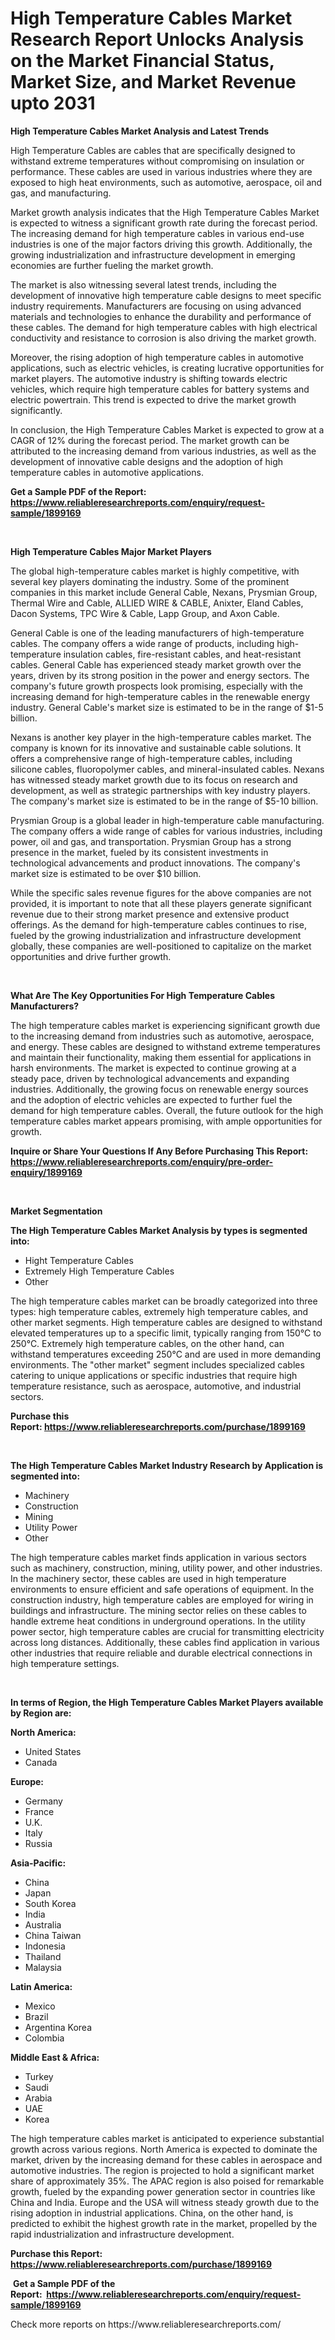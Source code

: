 <p><h1>High Temperature Cables Market Research Report Unlocks Analysis on the Market Financial Status, Market Size, and Market Revenue upto 2031</h1></p><p><strong>High Temperature Cables Market Analysis and Latest Trends</strong></p>
<p><p>High Temperature Cables are cables that are specifically designed to withstand extreme temperatures without compromising on insulation or performance. These cables are used in various industries where they are exposed to high heat environments, such as automotive, aerospace, oil and gas, and manufacturing.</p><p>Market growth analysis indicates that the High Temperature Cables Market is expected to witness a significant growth rate during the forecast period. The increasing demand for high temperature cables in various end-use industries is one of the major factors driving this growth. Additionally, the growing industrialization and infrastructure development in emerging economies are further fueling the market growth.</p><p>The market is also witnessing several latest trends, including the development of innovative high temperature cable designs to meet specific industry requirements. Manufacturers are focusing on using advanced materials and technologies to enhance the durability and performance of these cables. The demand for high temperature cables with high electrical conductivity and resistance to corrosion is also driving the market growth.</p><p>Moreover, the rising adoption of high temperature cables in automotive applications, such as electric vehicles, is creating lucrative opportunities for market players. The automotive industry is shifting towards electric vehicles, which require high temperature cables for battery systems and electric powertrain. This trend is expected to drive the market growth significantly.</p><p>In conclusion, the High Temperature Cables Market is expected to grow at a CAGR of 12% during the forecast period. The market growth can be attributed to the increasing demand from various industries, as well as the development of innovative cable designs and the adoption of high temperature cables in automotive applications.</p></p>
<p><strong>Get a Sample PDF of the Report:&nbsp; <a href="https://www.reliableresearchreports.com/enquiry/request-sample/1899169">https://www.reliableresearchreports.com/enquiry/request-sample/1899169</a></strong></p>
<p>&nbsp;</p>
<p><strong>High Temperature Cables Major Market Players</strong></p>
<p><p>The global high-temperature cables market is highly competitive, with several key players dominating the industry. Some of the prominent companies in this market include General Cable, Nexans, Prysmian Group, Thermal Wire and Cable, ALLIED WIRE & CABLE, Anixter, Eland Cables, Dacon Systems, TPC Wire & Cable, Lapp Group, and Axon Cable.</p><p>General Cable is one of the leading manufacturers of high-temperature cables. The company offers a wide range of products, including high-temperature insulation cables, fire-resistant cables, and heat-resistant cables. General Cable has experienced steady market growth over the years, driven by its strong position in the power and energy sectors. The company's future growth prospects look promising, especially with the increasing demand for high-temperature cables in the renewable energy industry. General Cable's market size is estimated to be in the range of $1-5 billion.</p><p>Nexans is another key player in the high-temperature cables market. The company is known for its innovative and sustainable cable solutions. It offers a comprehensive range of high-temperature cables, including silicone cables, fluoropolymer cables, and mineral-insulated cables. Nexans has witnessed steady market growth due to its focus on research and development, as well as strategic partnerships with key industry players. The company's market size is estimated to be in the range of $5-10 billion.</p><p>Prysmian Group is a global leader in high-temperature cable manufacturing. The company offers a wide range of cables for various industries, including power, oil and gas, and transportation. Prysmian Group has a strong presence in the market, fueled by its consistent investments in technological advancements and product innovations. The company's market size is estimated to be over $10 billion.</p><p>While the specific sales revenue figures for the above companies are not provided, it is important to note that all these players generate significant revenue due to their strong market presence and extensive product offerings. As the demand for high-temperature cables continues to rise, fueled by the growing industrialization and infrastructure development globally, these companies are well-positioned to capitalize on the market opportunities and drive further growth.</p></p>
<p>&nbsp;</p>
<p><strong>What Are The Key Opportunities For High Temperature Cables Manufacturers?</strong></p>
<p><p>The high temperature cables market is experiencing significant growth due to the increasing demand from industries such as automotive, aerospace, and energy. These cables are designed to withstand extreme temperatures and maintain their functionality, making them essential for applications in harsh environments. The market is expected to continue growing at a steady pace, driven by technological advancements and expanding industries. Additionally, the growing focus on renewable energy sources and the adoption of electric vehicles are expected to further fuel the demand for high temperature cables. Overall, the future outlook for the high temperature cables market appears promising, with ample opportunities for growth.</p></p>
<p><strong>Inquire or Share Your Questions If Any Before Purchasing This Report: <a href="https://www.reliableresearchreports.com/enquiry/pre-order-enquiry/1899169">https://www.reliableresearchreports.com/enquiry/pre-order-enquiry/1899169</a></strong></p>
<p>&nbsp;</p>
<p><strong>Market Segmentation</strong></p>
<p><strong>The High Temperature Cables Market Analysis by types is segmented into:</strong></p>
<p><ul><li>Hight Temperature Cables</li><li>Extremely High Temperature Cables</li><li>Other</li></ul></p>
<p><p>The high temperature cables market can be broadly categorized into three types: high temperature cables, extremely high temperature cables, and other market segments. High temperature cables are designed to withstand elevated temperatures up to a specific limit, typically ranging from 150°C to 250°C. Extremely high temperature cables, on the other hand, can withstand temperatures exceeding 250°C and are used in more demanding environments. The "other market" segment includes specialized cables catering to unique applications or specific industries that require high temperature resistance, such as aerospace, automotive, and industrial sectors.</p></p>
<p><strong>Purchase this Report:&nbsp;<a href="https://www.reliableresearchreports.com/purchase/1899169">https://www.reliableresearchreports.com/purchase/1899169</a></strong></p>
<p>&nbsp;</p>
<p><strong>The High Temperature Cables Market Industry Research by Application is segmented into:</strong></p>
<p><ul><li>Machinery</li><li>Construction</li><li>Mining</li><li>Utility Power</li><li>Other</li></ul></p>
<p><p>The high temperature cables market finds application in various sectors such as machinery, construction, mining, utility power, and other industries. In the machinery sector, these cables are used in high temperature environments to ensure efficient and safe operations of equipment. In the construction industry, high temperature cables are employed for wiring in buildings and infrastructure. The mining sector relies on these cables to handle extreme heat conditions in underground operations. In the utility power sector, high temperature cables are crucial for transmitting electricity across long distances. Additionally, these cables find application in various other industries that require reliable and durable electrical connections in high temperature settings.</p></p>
<p>&nbsp;</p>
<p><strong>In terms of Region, the High Temperature Cables Market Players available by Region are:</strong></p>
<p>
    <p> <strong> North America: </strong>
        <ul>
            <li>United States</li>
            <li>Canada</li>
        </ul>
        </p> 
    <p> <strong> Europe: </strong>
        <ul>
            <li>Germany</li>
            <li>France</li>
            <li>U.K.</li>
            <li>Italy</li>
            <li>Russia</li>
        </ul>
        </p> 
    <p> <strong> Asia-Pacific: </strong>
        <ul>
            <li>China</li>
            <li>Japan</li>
            <li>South Korea</li>
            <li>India</li>
            <li>Australia</li>
            <li>China Taiwan</li>
            <li>Indonesia</li>
            <li>Thailand</li>
            <li>Malaysia</li>
        </ul>
        </p> 
    <p> <strong> Latin America: </strong>
        <ul>
            <li>Mexico</li>
            <li>Brazil</li>
            <li>Argentina Korea</li>
            <li>Colombia</li>
        </ul>
        </p> 
    <p> <strong> Middle East & Africa: </strong>
        <ul>
            <li>Turkey</li>
            <li>Saudi</li>
            <li>Arabia</li>
            <li>UAE</li>
            <li>Korea</li>
        </ul>
    </p>
    </p>
<p><p>The high temperature cables market is anticipated to experience substantial growth across various regions. North America is expected to dominate the market, driven by the increasing demand for these cables in aerospace and automotive industries. The region is projected to hold a significant market share of approximately 35%. The APAC region is also poised for remarkable growth, fueled by the expanding power generation sector in countries like China and India. Europe and the USA will witness steady growth due to the rising adoption in industrial applications. China, on the other hand, is predicted to exhibit the highest growth rate in the market, propelled by the rapid industrialization and infrastructure development.</p></p>
<p><strong>Purchase this Report: <a href="https://www.reliableresearchreports.com/purchase/1899169">https://www.reliableresearchreports.com/purchase/1899169</a></strong></p>
<p>&nbsp;<strong>Get a Sample PDF of the Report:&nbsp;&nbsp;<a href="https://www.reliableresearchreports.com/enquiry/request-sample/1899169">https://www.reliableresearchreports.com/enquiry/request-sample/1899169</a></strong></p>
<p><strong></strong></p>
<p>Check more reports on https://www.reliableresearchreports.com/</p>